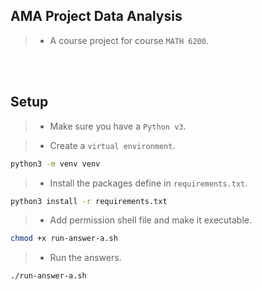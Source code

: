 ## AMA Project Data Analysis

> - A course project for course `MATH 6200`.

<br />
<br />



## Setup

> - Make sure you have a `Python v3`.

> - Create a `virtual environment`.

```sh
python3 -m venv venv
```

> - Install the packages define in `requirements.txt`.

```sh
python3 install -r requirements.txt
```

> - Add permission shell file and make it executable.

```sh
chmod +x run-answer-a.sh
```

> - Run the answers.

```sh
./run-answer-a.sh
```

